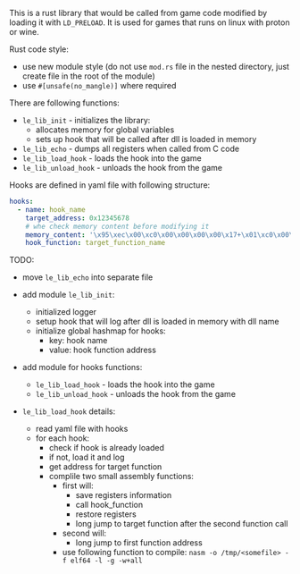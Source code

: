 This is a rust library that would be called from game code modified by loading it with `LD_PRELOAD`.
It is used for games that runs on linux with proton or wine.

Rust code style:

* use new module style (do not use `mod.rs` file in the nested directory, just create file in the root of the module)
* use `#[unsafe(no_mangle)]` where required

There are following functions:

* `le_lib_init` - initializes the library:
  * allocates memory for global variables
  * sets up hook that will be called after dll is loaded in memory
* `le_lib_echo` - dumps all registers when called from C code
* `le_lib_load_hook` - loads the hook into the game
* `le_lib_unload_hook` - unloads the hook from the game


Hooks are defined in yaml file with following structure:
```yaml
hooks:
  - name: hook_name
    target_address: 0x12345678
    # whe check memory content before modifying it
    memory_content: '\x95\xec\x00\xc0\x00\x00\x00\x00\x17+\x01\xc0\x00\x00\x00\x00'
    hook_function: target_function_name
```

TODO:
* move `le_lib_echo` into separate file
* add module `le_lib_init`:
  - initialized logger
  - setup hook that will log after dll is loaded in memory with dll name
  - initialize global hashmap for hooks:
    - key: hook name
    - value: hook function address

* add module for hooks functions:
  - `le_lib_load_hook` - loads the hook into the game
  - `le_lib_unload_hook` - unloads the hook from the game
* `le_lib_load_hook` details:
  - read yaml file with hooks
  - for each hook:
    - check if hook is already loaded
    - if not, load it and log
    - get address for target function
    - complile two small assembly functions:
      - first will:
        - save registers information
        - call hook_function
        - restore registers
        - long jump to target function after the second function call
      - second will:
        - long jump to first function address
      - use following function to compile: `nasm -o /tmp/<somefile> -f elf64 -l -g -w+all`
